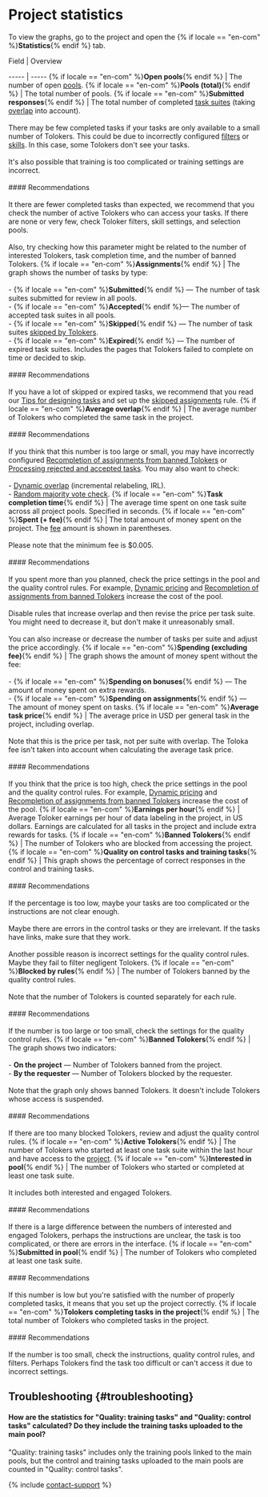 # Project statistics

To view the graphs, go to the project and open the {% if locale == "en-com" %}**Statistics**{% endif %} tab.


Field
 |
Overview

----- | -----
{% if locale == "en-com" %}**Open pools**{% endif %} | The number of open [pools](../../glossary.md#pool-ru).
{% if locale == "en-com" %}**Pools (total)**{% endif %} | The total number of pools.
{% if locale == "en-com" %}**Submitted responses**{% endif %} | The total number of completed [task suites](../../glossary.md#task-page-ru) (taking [overlap](../../glossary.md#overlap-ru) into account).<br/><br/>There may be few completed tasks if your tasks are only available to a small number of Tolokers. This could be due to incorrectly configured [filters](filters.md) or [skills](nav.md). In this case, some Tolokers don't see your tasks.<br/><br/>It's also possible that training is too complicated or training settings are incorrect.<br/><br/>#### Recommendations<br/><br/>It there are fewer completed tasks than expected, we recommend that you check the number of active Tolokers who can access your tasks. If there are none or very few, check Toloker filters, skill settings, and selection pools.<br/><br/>Also, try checking how this parameter might be related to the number of interested Tolokers, task completion time, and the number of banned Tolokers.
{% if locale == "en-com" %}**Assignments**{% endif %} | The graph shows the number of tasks by type:<br/><br/>- {% if locale == "en-com" %}**Submitted**{% endif %} — The number of task suites submitted for review in all pools.<br/>- {% if locale == "en-com" %}**Accepted**{% endif %}— The number of accepted task suites in all pools.<br/>- {% if locale == "en-com" %}**Skipped**{% endif %} — The number of task suites [skipped by Tolokers](pool_statistic-pool.md#skipped-tasks).<br/>- {% if locale == "en-com" %}**Expired**{% endif %} — The number of expired task suites. Includes the pages that Tolokers failed to complete on time or decided to skip.<br/><br/>#### Recommendations<br/><br/>If you have a lot of skipped or expired tasks, we recommend that you read our [Tips for designing tasks](faq.md) and set up the [skipped assignments](skipped-assignments.md) rule.
{% if locale == "en-com" %}**Average overlap**{% endif %} | The average number of Tolokers who completed the same task in the project.<br/><br/>#### Recommendations<br/><br/>If you think that this number is too large or small, you may have incorrectly configured [Recompletion of assignments from banned Tolokers](restore-task-overlap.md) or [Processing rejected and accepted tasks](reassessment-after-accepting.md). You may also want to check:<br/><br/>- [Dynamic overlap](dynamic-overlap.md) (incremental relabeling, IRL).<br/>- [Random majority vote check](selective-mvote.md).
{% if locale == "en-com" %}**Task completion time**{% endif %} | The average time spent on one task suite across all project pools. Specified in seconds.
{% if locale == "en-com" %}**Spent (+ fee)**{% endif %} | The total amount of money spent on the project. The [fee](budget.md) amount is shown in parentheses.<br/><br/>Please note that the minimum fee is $0.005.<br/><br/>#### Recommendations<br/><br/>If you spent more than you planned, check the price settings in the pool and the quality control rules. For example, [Dynamic pricing](dynamic-pricing.md#section_ucl_3hl_vlb) and [Recompletion of assignments from banned Tolokers](restore-task-overlap.md) increase the cost of the pool.<br/><br/>Disable rules that increase overlap and then revise the price per task suite. You might need to decrease it, but don't make it unreasonably small.<br/><br/>You can also increase or decrease the number of tasks per suite and adjust the price accordingly.
{% if locale == "en-com" %}**Spending (excluding fee)**{% endif %} | The graph shows the amount of money spent without the fee:<br/><br/>- {% if locale == "en-com" %}**Spending on bonuses**{% endif %} — The amount of money spent on extra rewards.<br/>- {% if locale == "en-com" %}**Spending on assignments**{% endif %} — The amount of money spent on tasks.
{% if locale == "en-com" %}**Average task price**{% endif %} | The average price in USD per general task in the project, including overlap.<br/><br/>Note that this is the price per task, not per suite with overlap. The Toloka fee isn't taken into account when calculating the average task price.<br/><br/>#### Recommendations<br/><br/>If you think that the price is too high, check the price settings in the pool and the quality control rules. For example, [Dynamic pricing](dynamic-pricing.md#section_ucl_3hl_vlb) and [Recompletion of assignments from banned Tolokers](restore-task-overlap.md) increase the cost of the pool.
{% if locale == "en-com" %}**Earnings per hour**{% endif %} | Average Toloker earnings per hour of data labeling in the project, in US dollars. Earnings are calculated for all tasks in the project and include extra rewards for tasks.
{% if locale == "en-com" %}**Banned Tolokers**{% endif %} | The number of Tolokers who are blocked from accessing the project.
{% if locale == "en-com" %}**Quality on control tasks and training tasks**{% endif %} | This graph shows the percentage of correct responses in the control and training tasks.<br/><br/>#### Recommendations<br/><br/>If the percentage is too low, maybe your tasks are too complicated or the instructions are not clear enough.<br/><br/>Maybe there are errors in the control tasks or they are irrelevant. If the tasks have links, make sure that they work.<br/><br/>Another possible reason is incorrect settings for the quality control rules. Maybe they fail to filter negligent Tolokers.
{% if locale == "en-com" %}**Blocked by rules**{% endif %} | The number of Tolokers banned by the quality control rules.<br/><br/>Note that the number of Tolokers is counted separately for each rule.<br/><br/>#### Recommendations<br/><br/>If the number is too large or too small, check the settings for the quality control rules.
{% if locale == "en-com" %}**Banned Tolokers**{% endif %} | The graph shows two indicators:<br/><br/>- **On the project** — Number of Tolokers banned from the project.<br/>- **By the requester** — Number of Tolokers blocked by the requester.<br/><br/>Note that the graph only shows banned Tolokers. It doesn't include Tolokers whose access is suspended.<br/><br/>#### Recommendations<br/><br/>If there are too many blocked Tolokers, review and adjust the quality control rules.
{% if locale == "en-com" %}**Active Tolokers**{% endif %} | The number of Tolokers who started at least one task suite within the last hour and have access to the [project](../../glossary.md#project-ru).
{% if locale == "en-com" %}**Interested in pool**{% endif %} | The number of Tolokers who started or completed at least one task suite.<br/><br/>It includes both interested and engaged Tolokers.<br/><br/>#### Recommendations<br/><br/>If there is a large difference between the numbers of interested and engaged Tolokers, perhaps the instructions are unclear, the task is too complicated, or there are errors in the interface.
{% if locale == "en-com" %}**Submitted in pool**{% endif %} | The number of Tolokers who completed at least one task suite.<br/><br/>#### Recommendations<br/><br/>If this number is low but you're satisfied with the number of properly completed tasks, it means that you set up the project correctly.
{% if locale == "en-com" %}**Tolokers completing tasks in the project**{% endif %} | The total number of Tolokers who completed tasks in the project.<br/><br/>#### Recommendations<br/><br/>If the number is too small, check the instructions, quality control rules, and filters. Perhaps Tolokers find the task too difficult or can't access it due to incorrect settings.



## Troubleshooting {#troubleshooting}

#### How are the statistics for "Quality: training tasks" and "Quality: control tasks" calculated? Do they include the training tasks uploaded to the main pool?

"Quality: training tasks" includes only the training pools linked to the main pools, but the control and training tasks uploaded to the main pools are counted in "Quality: control tasks".

{% include [contact-support](../_includes/contact-support-help.md) %}